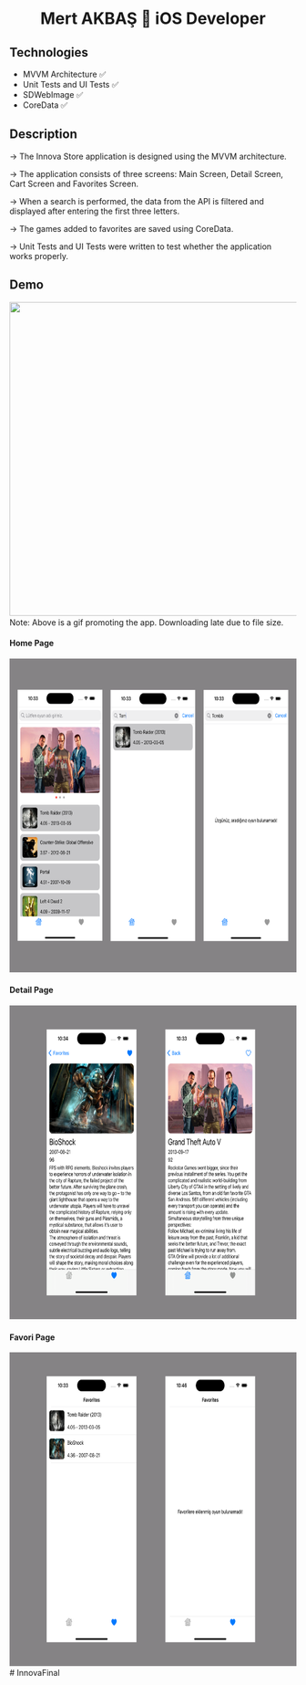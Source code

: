 <h1 align=center>Mert AKBAŞ  iOS Developer</h1> 

## Technologies
+ MVVM Architecture ✅
+ Unit Tests and UI Tests ✅
+ SDWebImage ✅
+ CoreData ✅


## Description

-> The Innova Store application is designed using the MVVM architecture. 

-> The application consists of three screens: Main Screen, Detail Screen, Cart Screen and Favorites Screen.

-> When a search is performed, the data from the API is filtered and displayed after entering the first three letters.

-> The games added to favorites are saved using CoreData.

-> Unit Tests and UI Tests were written to test whether the application works properly.


## Demo
<img src="https://github.com/akbasmert/GameHouse-MVVM/blob/main/ReadmePhotos/gif.gif" width="800" height="550" />
Note: Above is a gif promoting the app. Downloading late due to file size.

#### Home Page 

<img src="https://github.com/akbasmert/GameHouse-MVVM/blob/main/ReadmePhotos/home.png" width="800" height="550" />

#### Detail Page 

<img src="https://github.com/akbasmert/GameHouse-MVVM/blob/main/ReadmePhotos/detail.png" width="800" height="550" />

#### Favori Page 

<img src="https://github.com/akbasmert/GameHouse-MVVM/blob/main/ReadmePhotos/favori.png" width="800" height="550" />
# InnovaFinal
